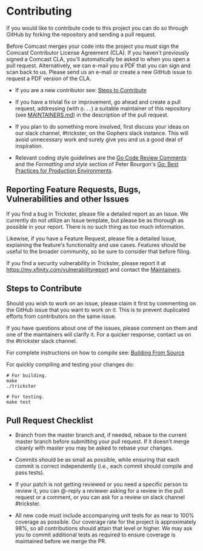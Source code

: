 # Contributing

If you would like to contribute code to this project you can do so through GitHub by forking the repository and sending a pull request.

Before Comcast merges your code into the project you must sign the Comcast Contributor License Agreement (CLA).
If you haven't previously signed a Comcast CLA, you'll automatically be asked to when you open a pull request.
Alternatively, we can e-mail you a PDF that you can sign and scan back to us.
Please send us an e-mail or create a new GitHub issue to request a PDF version of the CLA.

* If you are a new contributor see: [Steps to Contribute](#steps-to-contribute)

* If you have a trivial fix or improvement, go ahead and create a pull request,
  addressing (with `@...`) a suitable maintainer of this repository (see
  [MAINTAINERS.md](MAINTAINERS.md)) in the description of the pull request.

* If you plan to do something more involved, first discuss your ideas
  on our slack channel, #trickster, on the Gophers slack instance.
  This will avoid unnecessary work and surely give you and us a good deal
  of inspiration.

* Relevant coding style guidelines are the [Go Code Review Comments](https://code.google.com/p/go-wiki/wiki/CodeReviewComments)
  and the _Formatting and style_ section of Peter Bourgon's [Go: Best
  Practices for Production
  Environments](http://peter.bourgon.org/go-in-production/#formatting-and-style).

## Reporting Feature Requests, Bugs, Vulnerabilities and other Issues

If you find a bug in Trickster, please file a detailed report as an Issue. We currently do not utilize an Issue template, but please be as thorough as possible in your report. There is no such thing as too much information.

Likewise, if you have a Feature Request, please file a detailed Issue, explaining the feature's functionality and use cases. Features should be useful to the broader community, so be sure to consider that before filing.

If you find a security vulnerability in Trickster, please report it at https://my.xfinity.com/vulnerabilityreport and contact the [Maintainers](MAINTAINERS.md).

## Steps to Contribute


Should you wish to work on an issue, please claim it first by commenting on the GitHub issue that you want to work on it. This is to prevent duplicated efforts from contributors on the same issue.

If you have questions about one of the issues, please comment on them and one of the maintainers will clarify it. For a quicker response, contact us on the #trickster slack channel.

For complete instructions on how to compile see: [Building From Source](https://github.com/tricksterproxy/trickster#building-from-source)

For quickly compiling and testing your changes do:
```
# For building.
make
./trickster

# For testing.
make test
```


## Pull Request Checklist

* Branch from the master branch and, if needed, rebase to the current master branch before submitting your pull request. If it doesn't merge cleanly with master you may be asked to rebase your changes.

* Commits should be as small as possible, while ensuring that each commit is correct independently (i.e., each commit should compile and pass tests).

* If your patch is not getting reviewed or you need a specific person to review it, you can @-reply a reviewer asking for a review in the pull request or a comment, or you can ask for a review on slack channel #trickster.

* All new code must include accompanying unit tests for as near to 100% coverage as possible. Our coverage rate for the project is approximately 98%, so all contributions should attain that level or higher. We may ask you to commit additional tests as required to ensure coverage is maintained before we merge the PR.
